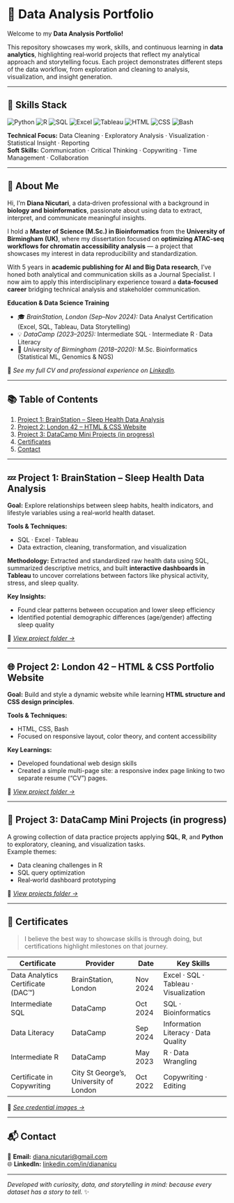# 🧠 Data Analysis Portfolio

Welcome to my **Data Analysis Portfolio!**  

This repository showcases my work, skills, and continuous learning in **data analytics**, highlighting real‑world projects that reflect my analytical approach and storytelling focus. Each project demonstrates different steps of the data workflow, from exploration and cleaning to analysis, visualization, and insight generation.

---

## 🧩 Skills Stack

![Python](https://img.shields.io/badge/Python-Intermediate-blue?logo=python)
![R](https://img.shields.io/badge/R-Intermediate-lightblue?logo=r)
![SQL](https://img.shields.io/badge/SQL-Intermediate-orange?logo=postgresql)
![Excel](https://img.shields.io/badge/Excel-Advanced-green?logo=microsoft-excel)
![Tableau](https://img.shields.io/badge/Tableau-Data%20Viz-yellow?logo=tableau)
![HTML](https://img.shields.io/badge/HTML-Basic-informational?logo=html5)
![CSS](https://img.shields.io/badge/CSS-Basic-informational?logo=css3)
![Bash](https://img.shields.io/badge/Bash-Scripting-gray?logo=gnu-bash)

**Technical Focus:** Data Cleaning · Exploratory Analysis · Visualization · Statistical Insight · Reporting  
**Soft Skills:** Communication · Critical Thinking · Copywriting · Time Management · Collaboration

---

## 👋 About Me

Hi, I’m **Diana Nicutari**, a data‑driven professional with a background in **biology and bioinformatics**, passionate about using data to extract, interpret, and communicate meaningful insights.

I hold a **Master of Science (M.Sc.) in Bioinformatics** from the **University of Birmingham (UK)**, where my dissertation focused on **optimizing ATAC‑seq workflows for chromatin accessibility analysis** — a project that showcases my interest in data reproducibility and standardization.

With 5 years in **academic publishing for AI and Big Data research**, I’ve honed both analytical and communication skills as a Journal Specialist. I now aim to apply this interdisciplinary experience toward a **data‑focused career** bridging technical analysis and stakeholder communication.

**Education & Data Science Training**
- 🎓 *BrainStation, London (Sep–Nov 2024):* Data Analyst Certification (Excel, SQL, Tableau, Data Storytelling)
- 💡 *DataCamp (2023–2025):* Intermediate SQL · Intermediate R · Data Literacy
- 🧬 *University of Birmingham (2018–2020):* M.Sc. Bioinformatics (Statistical ML, Genomics & NGS)
  
📄 *See my full CV and professional experience on [LinkedIn](https://www.linkedin.com/in/diananicu).*

---

## 📚 Table of Contents

1. [Project 1: BrainStation – Sleep Health Data Analysis](#project-1-brainstation--sleep-health-data-analysis)
2. [Project 2: London 42 – HTML & CSS Website](#project-2-london-42--html--css-portfolio-website)
3. [Project 3: DataCamp Mini Projects (in progress)](#project-3-datacamp-mini-projects-in-progress)
4. [Certificates](#-certificates)
5. [Contact](#-contact)

---

## 💤 Project 1: BrainStation – Sleep Health Data Analysis

**Goal:** Explore relationships between sleep habits, health indicators, and lifestyle variables using a real‑world health dataset.  

**Tools & Techniques:**
- SQL · Excel · Tableau  
- Data extraction, cleaning, transformation, and visualization  

**Methodology:**
Extracted and standardized raw health data using SQL, summarized descriptive metrics, and built **interactive dashboards in Tableau** to uncover correlations between factors like physical activity, stress, and sleep quality.

**Key Insights:**
- Found clear patterns between occupation and lower sleep efficiency  
- Identified potential demographic differences (age/gender) affecting sleep quality  

📂 *[View project folder →](./Brainstation-DA)*

---

## 🌐 Project 2: London 42 – HTML & CSS Portfolio Website

**Goal:** Build and style a dynamic website while learning **HTML structure and CSS design principles**.  

**Tools & Techniques:**
- HTML, CSS, Bash  
- Focused on responsive layout, color theory, and content accessibility  

**Key Learnings:**
- Developed foundational web design skills  
- Created a simple multi-page site: a responsive index page linking to two separate resume (“CV”) pages. 

📂 *[View project folder →](./projects/london42-html-css-site)*

---

## 🔧 Project 3: DataCamp Mini Projects (in progress)

A growing collection of data practice projects applying **SQL**, **R**, and **Python** to exploratory, cleaning, and visualization tasks.  
Example themes:  
- Data cleaning challenges in R  
- SQL query optimization  
- Real‑world dashboard prototyping  

📂 *[View projects folder →](./projects/datacamp-mini-projects)*

---

## 🏅 Certificates  

> I believe the best way to showcase skills is through doing,  but certifications highlight milestones on that journey.

| Certificate | Provider | Date | Key Skills |
|--------------|-----------|-------|-------------|
| Data Analytics Certificate (DAC™) | BrainStation, London | Nov 2024 | Excel · SQL · Tableau · Visualization |
| Intermediate SQL | DataCamp | Oct 2024 | SQL · Bioinformatics |
| Data Literacy | DataCamp | Sep 2024 | Information Literacy · Data Quality |
| Intermediate R | DataCamp | May 2023 | R · Data Wrangling |
| Certificate in Copywriting | City St George’s, University of London | Oct 2022 | Copywriting · Editing |

📂 *[See credential images →](./certificates)*

---

## 📬 Contact

📧 **Email:** [diana.nicutari@gmail.com](mailto:diana.nicutari@gmail.com)  
🌐 **LinkedIn:** [linkedin.com/in/diananicu](https://www.linkedin.com/in/diananicu)  

---

*Developed with curiosity, data, and storytelling in mind: because every dataset has a story to tell.* ✨
